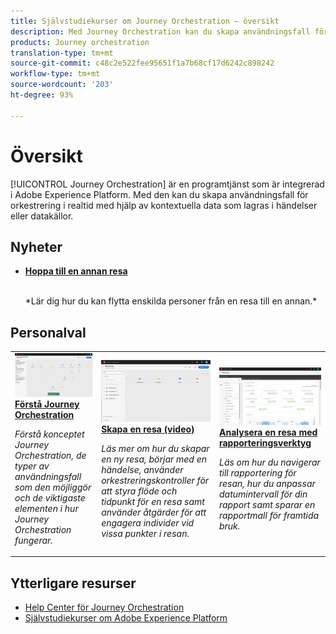 ```yaml
---
title: Självstudiekurser om Journey Orchestration – översikt
description: Med Journey Orchestration kan du skapa användningsfall för orkestrering i realtid med hjälp av kontextuella data som lagras i händelser eller datakällor.
products: Journey orchestration
translation-type: tm+mt
source-git-commit: c48c2e522fee95651f1a7b68cf17d6242c898242
workflow-type: tm+mt
source-wordcount: '203'
ht-degree: 93%

---
```



# Översikt

[!UICONTROL Journey Orchestration] är en programtjänst som är integrerad i Adobe Experience Platform. Med den kan du skapa användningsfall för orkestrering i realtid med hjälp av kontextuella data som lagras i händelser eller datakällor.

## Nyheter

* **[Hoppa till en annan resa](/help/building-a-journey/jumping-to-another-journey.md)**

   <br>
   *Lär dig hur du kan flytta enskilda personer från en resa till en annan.*

## Personalval

<table>
<tr>
  <td>
    <a href="./understanding-journey-orchestration.md">
      <img alt="Förstå Journey Orchestration" src="./assets/journey-orchestration-example.png"/>
    </a>
    <div>
      <a href="./understanding-journey-orchestration.md">
    <strong>Förstå Journey Orchestration</strong>
    </a>
    </div>
    <p>
    <em>Förstå konceptet Journey Orchestration, de typer av användningsfall som den möjliggör och de viktigaste elementen i hur Journey Orchestration fungerar.</em>
    <p>
  </td>
  <td>
    <a href="./building-a-journey/creating-a-journey.md">
        <img alt="Skapa en resa (video)" src="./assets/journey34.png"/>
    </a>
    <div>
      <a href="./building-a-journey/creating-a-journey.md">
    <strong>Skapa en resa (video)</strong>
    </a>
    </div>
    <p>
    <em>Läs mer om hur du skapar en ny resa, börjar med en händelse, använder orkestreringskontroller för att styra flöde och tidpunkt för en resa samt använder åtgärder för att engagera individer vid vissa punkter i resan.</em>
    <p>
  </td>
  <td>
   <a href="./analyze-a-journey-via-reporting-tools.md">
      <img alt="Analysera en resa med rapporteringsverktyg" src="./assets/dynamic_report_journey_8.png" />
    </a>
    <div>
      <a href="./analyze-a-journey-via-reporting-tools.md">
    <strong>Analysera en resa med rapporteringsverktyg</strong>
    </a>
    </div>
    <p>
    <em>Läs om hur du navigerar till rapportering för resan, hur du anpassar datumintervall för din rapport samt sparar en rapportmall för framtida bruk. </em>
    <p>
  </td>
</tr>
</table>

## Ytterligare resurser

* [Help Center för Journey Orchestration](https://docs.adobe.com/content/help/sv-SE/journeys/using/journey-orchestration-home.html)
* [Självstudiekurser om Adobe Experience Platform](https://docs.adobe.com/content/help/sv-SE/platform-learn/tutorials/overview.html)


